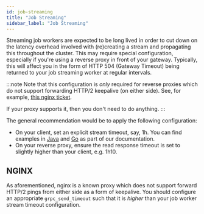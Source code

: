 ```yaml
---
id: job-streaming
title: "Job Streaming"
sidebar_label: "Job Streaming"
---
```


Streaming job workers are expected to be long lived in order to cut down on the latency overhead involved with (re)creating a stream and propagating this throughout the cluster. This may require special configuration, especially if you're using a reverse proxy in front of your gateway. Typically, this will affect you in the form of HTTP 504 (Gateway Timeout) being returned to your job streaming worker at regular intervals.

:::note
Note that this configuration is _only_ required for reverse proxies which do not support forwarding HTTP/2 keepalive (on either side). See, for example, [this nginx ticket](https://trac.nginx.org/nginx/ticket/1887).

If your proxy supports it, then you don't need to do anything.
:::

The general recommendation would be to apply the following configuration:

- On your client, set an explicit stream timeout, say, 1h. You can find examples in [Java](../../../apis-tools/java-client/job-worker) and [Go](../../../apis-tools/go-client/job-worker) as part of our documentation.
- On your reverse proxy, ensure the read response timeout is set to slightly higher than your client, e.g. 1h10.

## NGINX

As aforementioned, nginx is a known proxy which does not support forward HTTP/2 pings from either side as a form of keepalive. You should configure an appropriate `grpc_send_timeout` such that it is _higher_ than your job worker stream timeout configuration.
